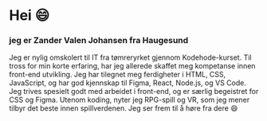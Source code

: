 

# Hei 😄
### jeg er Zander Valen Johansen fra Haugesund
Jeg er nylig omskolert til IT fra tømreryrket gjennom Kodehode-kurset. Til tross for min korte erfaring, har jeg allerede skaffet meg kompetanse innen front-end utvikling. Jeg har tilegnet meg ferdigheter i HTML, CSS, JavaScript, og har god kjennskap til Figma, React, Node.js, og VS Code. Jeg trives spesielt godt med arbeidet i front-end, og er særlig begeistret for CSS og Figma.
Utenom koding, nyter jeg RPG-spill og VR, som jeg mener tilbyr det beste innen spillverdenen. Jeg ser frem til å høre fra dere 😄 









<!--
## Hei 😄
#### Mitt navn er Zander Valen Johansen, og jeg kommer fra Haugesund.

Jeg er på utkikk etter en praktikantplass innen IT, og håper at deres organisasjon kan vurdere min søknad.
Selv om jeg har et fagbrev innen tømrerarbeid, ble jeg nødt til å søke nye utfordringer på grunn av allergiske reaksjoner. De siste seks månedene har jeg deltatt i et kurs ved navn Kodehode, 
gjennom NAV, for å utvikle mine IT-ferdigheter. Selv om jeg ennå 
ikke er en ekspert på dette feltet, er jeg ivrig etter å lære mer.
Gjennom NAVs støtte har jeg muligheten til å være i praksis frem til april, med lønn dekket av NAV. Jeg er derfor på utkikk etter en mulighet til å bringe mine nye kunnskaper i praksis.
Selv om jeg hovedsakelig har fokusert på front-end utvikling, har jeg også opparbeidet meg en viss kompetanse innen back-end. Jeg er villig til å lære mer og tilpasse meg etter deres behov.
Jeg har kunnskap innen HTML, CSS, JS, Figma, React, Node JS og Bruker VS Code.

For å gi dere et bedre innblikk i mine ferdigheter og tidligere arbeid, inkluderer jeg en lenke til min portefølje: [Min Portefølje](https://zandervj-kodehode.github.io/Portfolio/)









<!--
**ZanderVJ-kodehode/ZanderVJ-Kodehode** is a ✨ _special_ ✨ repository because its `README.md` (this file) appears on your GitHub profile.

Here are some ideas to get you started:

- 🔭 I’m currently working on ... scrimba
- 🌱 I’m currently learning ...
- 👯 I’m looking to collaborate on ...
- 🤔 I’m looking for help with ...
- 💬 Ask me about ...
- 📫 How to reach me: ...
- 😄 Pronouns: ...
- ⚡ Fun fact: ...
-->
